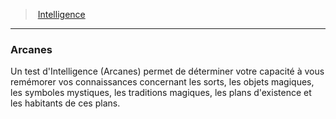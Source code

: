 ﻿---
!Generic
Id: abilities_intelligence_hd.md#arcanes
ParentLink: abilities_intelligence_hd.md#intelligence
Name: Arcanes
ParentName: Intelligence
NameLevel: 3
---
> [Intelligence](hd_abilities_intelligence.md)

---

### Arcanes

Un test d'Intelligence (Arcanes) permet de déterminer votre capacité à vous remémorer vos connaissances concernant les sorts, les objets magiques, les symboles mystiques, les traditions magiques, les plans d'existence et les habitants de ces plans.

